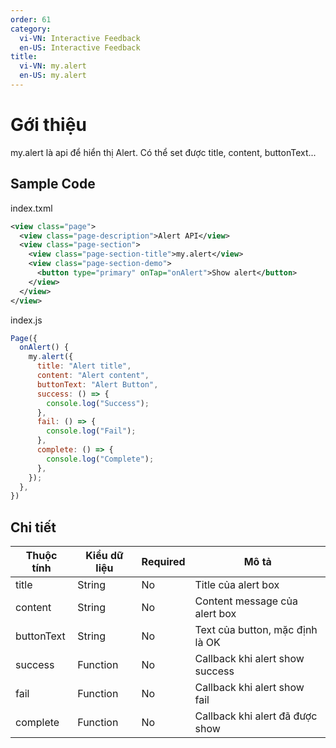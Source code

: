 ```yaml
---
order: 61
category:
  vi-VN: Interactive Feedback
  en-US: Interactive Feedback
title: 
  vi-VN: my.alert
  en-US: my.alert
---
```


# Gới thiệu
my.alert là api để hiển thị Alert. Có thể set được title, content, buttonText...
## Sample Code

index.txml
```xml
<view class="page">
  <view class="page-description">Alert API</view>
  <view class="page-section">
    <view class="page-section-title">my.alert</view>
    <view class="page-section-demo">
      <button type="primary" onTap="onAlert">Show alert</button>
    </view>
  </view>
</view>
```

index.js
```js
Page({
  onAlert() {
    my.alert({
      title: "Alert title",
      content: "Alert content",
      buttonText: "Alert Button",
      success: () => {
        console.log("Success");
      },
      fail: () => {
        console.log("Fail");
      },
      complete: () => {
        console.log("Complete");
      },
    });
  },
})
```

## Chi tiết
| Thuộc tính     | Kiểu dữ liệu  | Required | Mô tả |
| ------- | --------------- | ------- | --------------- |
| title | String | No | Title của alert box |
| content | String | No | Content message của alert box |
| buttonText | String | No | Text của button, mặc định là OK |
| success | Function | No | Callback khi alert show success |
| fail | Function | No | Callback khi alert show fail |
| complete | Function | No | Callback khi alert đã được show |
